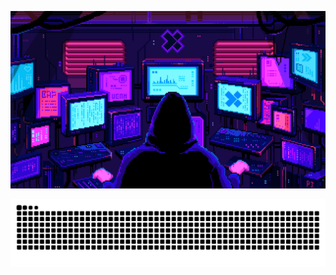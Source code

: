 <p align="center">
<img src="./assets/wallpaper.gif" alt="Terminal Banner" />
</p>
<!-- contribution snake -->
<p align="center">
  <img src="https://raw.githubusercontent.com/VINODvoid/VINODvoid/output/snake.svg" alt="Snake animation" />
</p>
